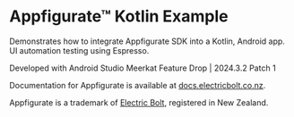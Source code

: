 # Appfigurate™ Kotlin Example

Demonstrates how to integrate Appfigurate SDK into a Kotlin, Android app. UI automation testing using Espresso.

Developed with Android Studio Meerkat Feature Drop | 2024.3.2 Patch 1

Documentation for Appfigurate is available at [docs.electricbolt.co.nz](https://docs.electricbolt.co.nz).

Appfigurate is a trademark of [Electric Bolt](https://www.electricbolt.co.nz), registered in New Zealand.

